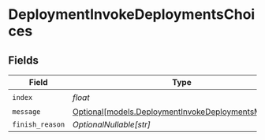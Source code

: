 # DeploymentInvokeDeploymentsChoices


## Fields

| Field                                                                                                  | Type                                                                                                   | Required                                                                                               | Description                                                                                            |
| ------------------------------------------------------------------------------------------------------ | ------------------------------------------------------------------------------------------------------ | ------------------------------------------------------------------------------------------------------ | ------------------------------------------------------------------------------------------------------ |
| `index`                                                                                                | *float*                                                                                                | :heavy_check_mark:                                                                                     | N/A                                                                                                    |
| `message`                                                                                              | [Optional[models.DeploymentInvokeDeploymentsMessage]](../models/deploymentinvokedeploymentsmessage.md) | :heavy_minus_sign:                                                                                     | N/A                                                                                                    |
| `finish_reason`                                                                                        | *OptionalNullable[str]*                                                                                | :heavy_minus_sign:                                                                                     | N/A                                                                                                    |